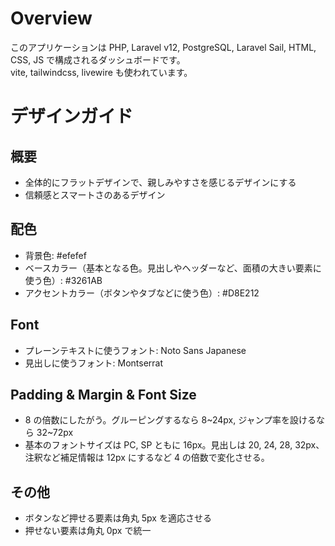# Overview

このアプリケーションは PHP, Laravel v12, PostgreSQL, Laravel Sail, HTML, CSS, JS で構成されるダッシュボードです。  
vite, tailwindcss, livewire も使われています。

# デザインガイド

## 概要

-   全体的にフラットデザインで、親しみやすさを感じるデザインにする
-   信頼感とスマートさのあるデザイン

## 配色

-   背景色: #efefef
-   ベースカラー（基本となる色。見出しやヘッダーなど、面積の大きい要素に使う色）: #3261AB
-   アクセントカラー（ボタンやタブなどに使う色）: #D8E212

## Font

-   プレーンテキストに使うフォント: Noto Sans Japanese
-   見出しに使うフォント: Montserrat

## Padding & Margin & Font Size

-   8 の倍数にしたがう。グルーピングするなら 8~24px, ジャンプ率を設けるなら 32~72px
-   基本のフォントサイズは PC, SP ともに 16px。見出しは 20, 24, 28, 32px、注釈など補足情報は 12px にするなど 4 の倍数で変化させる。

## その他

-   ボタンなど押せる要素は角丸 5px を適応させる
-   押せない要素は角丸 0px で統一
